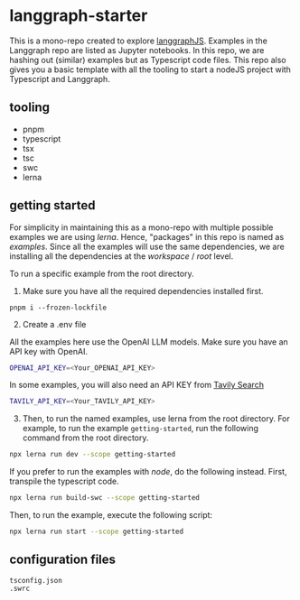 # langgraph-starter

This is a mono-repo created to explore [langgraphJS](https://github.com/langchain-ai/langgraphjs). Examples in the Langgraph repo are listed as Jupyter notebooks. In this repo, we are hashing out (similar) examples but as Typescript code files. This repo also gives you a basic template with all the tooling to start a nodeJS project with Typescript and Langgraph.

## tooling

- pnpm
- typescript
- tsx
- tsc
- swc
- lerna

## getting started

For simplicity in maintaining this as a mono-repo with multiple possible examples we are using _lerna_. Hence, "packages" in this repo is named as _examples_. Since all the examples will use the same dependencies, we are installing all the dependencies at the _workspace_ / _root_ level.

To run a specific example from the root directory.

1. Make sure you have all the required dependencies installed first.

```
pnpm i --frozen-lockfile
```

2. Create a .env file

All the examples here use the OpenAI LLM models. Make sure you have an API key with OpenAI.

```bash
OPENAI_API_KEY=<Your_OPENAI_API_KEY>
```

In some examples, you will also need an API KEY from [Tavily Search](https://tavily.com/)

```bash
TAVILY_API_KEY=<Your_TAVILY_API_KEY>
```

3. Then, to run the named examples, use lerna from the root directory. For example, to run the example `getting-started`, run the following command from the root directory.

```bash
npx lerna run dev --scope getting-started
```

If you prefer to run the examples with _node_, do the following instead. First, transpile the typescript code.

```bash
npx lerna run build-swc --scope getting-started
```

Then, to run the example, execute the following script:

```bash
npx lerna run start --scope getting-started
```

## configuration files

```
tsconfig.json
.swrc
```

